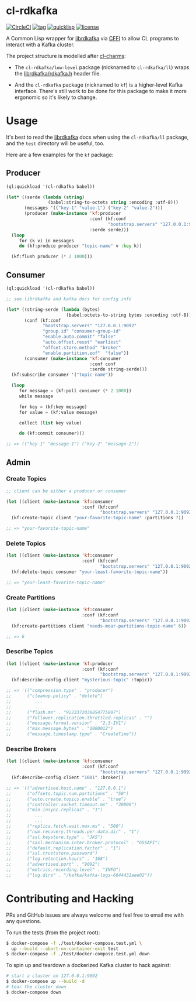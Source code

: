 # cl-rdkafka

[![CircleCI](https://circleci.com/gh/SahilKang/cl-rdkafka.svg?style=shield)](https://circleci.com/gh/SahilKang/cl-rdkafka)
[![tag](https://img.shields.io/github/tag/SahilKang/cl-rdkafka.svg)](https://github.com/SahilKang/cl-rdkafka/tags)
[![quicklisp](http://quickdocs.org/badge/cl-rdkafka.svg)](http://quickdocs.org/cl-rdkafka)
[![license](https://img.shields.io/badge/license-GPL%20v3-blue.svg)](https://github.com/SahilKang/cl-rdkafka/blob/master/LICENSE)

A Common Lisp wrapper for [librdkafka](https://github.com/edenhill/librdkafka)
via [CFFI](https://common-lisp.net/project/cffi/manual/html_node/index.html)
to allow CL programs to interact with a Kafka cluster.

The project structure is modelled after
[cl-charms](https://github.com/HiTECNOLOGYs/cl-charms):

* The `cl-rdkafka/low-level` package (nicknamed to `cl-rdkafka/ll`)
wraps the
[librdkafka/rdkafka.h](https://github.com/edenhill/librdkafka/blob/master/src/rdkafka.h)
header file.

* And the `cl-rdkafka` package (nicknamed to `kf`) is a higher-level Kafka
interface. There's still work to be done for this package to make it more
ergonomic so it's likely to change.

# Usage

It's best to read the [librdkafka](https://github.com/edenhill/librdkafka) docs
when using the `cl-rdkafka/ll` package, and the `test` directory will be
useful, too.

Here are a few examples for the `kf` package:

## Producer

```lisp
(ql:quickload '(cl-rdkafka babel))

(let* ((serde (lambda (string)
                (babel:string-to-octets string :encoding :utf-8)))
       (messages '(("key-1" "value-1") ("key-2" "value-2")))
       (producer (make-instance 'kf:producer
                                :conf (kf:conf
                                       "bootstrap.servers" "127.0.0.1:9092")
                                :serde serde)))
  (loop
     for (k v) in messages
     do (kf:produce producer "topic-name" v :key k))

  (kf:flush producer (* 2 1000)))
```

## Consumer

```lisp
(ql:quickload '(cl-rdkafka babel))

;; see librdkafka and kafka docs for config info

(let* ((string-serde (lambda (bytes)
                       (babel:octets-to-string bytes :encoding :utf-8)))
       (conf (kf:conf
              "bootstrap.servers" "127.0.0.1:9092"
              "group.id" "consumer-group-id"
              "enable.auto.commit" "false"
              "auto.offset.reset" "earliest"
              "offset.store.method" "broker"
              "enable.partition.eof"  "false"))
       (consumer (make-instance 'kf:consumer
                                :conf conf
                                :serde string-serde)))
  (kf:subscribe consumer '("topic-name"))

  (loop
     for message = (kf:poll consumer (* 2 1000))
     while message

     for key = (kf:key message)
     for value = (kf:value message)

     collect (list key value)

     do (kf:commit consumer)))

;; => (("key-1" "message-1") ("key-2" "message-2"))
```

## Admin

### Create Topics

```lisp
;; client can be either a producer or consumer

(let ((client (make-instance 'kf:consumer
                             :conf (kf:conf
                                    "bootstrap.servers" "127.0.0.1:9092"))))
  (kf:create-topic client "your-favorite-topic-name" :partitions 7))

;; => "your-favorite-topic-name"
```

### Delete Topics

```lisp
(let ((client (make-instance 'kf:consumer
                             :conf (kf:conf
                                    "bootstrap.servers" "127.0.0.1:9092"))))
  (kf:delete-topic consumer "your-least-favorite-topic-name"))

;; => "your-least-favorite-topic-name"
```

### Create Partitions

```lisp
(let ((client (make-instance 'kf:consumer
                             :conf (kf:conf
                                    "bootstrap.servers" "127.0.0.1:9092"))))
  (kf:create-partitions client "needs-moar-partitions-topic-name" 6))

;; => 6
```

### Describe Topics

```lisp
(let ((client (make-instance 'kf:producer
                             :conf (kf:conf
                                    "bootstrap.servers" "127.0.0.1:9092"))))
  (kf:describe-config client "mysterious-topic" :topic))

;; => '(("compression.type" . "producer")
;;      ("cleanup.policy" . "delete")
;;         ...
;;         ...
;;      ("flush.ms" . "9223372036854775807")
;;      ("follower.replication.throttled.replicas" . "")
;;      ("message.format.version" . "2.3-IV1")
;;      ("max.message.bytes" . "1000012")
;;      ("message.timestamp.type" . "CreateTime"))
```

### Describe Brokers

```lisp
(let ((client (make-instance 'kf:consumer
                             :conf (kf:conf
                                    "bootstrap.servers" "127.0.0.1:9092"))))
  (kf:describe-config client "1001" :broker))

;; => '(("advertised.host.name" . "127.0.0.1")
;;      ("offsets.topic.num.partitions" . "50")
;;      ("auto.create.topics.enable" . "true")
;;      ("controller.socket.timeout.ms" . "30000")
;;      ("min.insync.replicas" . "1")
;;         ...
;;         ...
;;      ("replica.fetch.wait.max.ms" . "500")
;;      ("num.recovery.threads.per.data.dir" . "1")
;;      ("ssl.keystore.type" . "JKS")
;;      ("sasl.mechanism.inter.broker.protocol" . "GSSAPI")
;;      ("default.replication.factor" . "1")
;;      ("ssl.truststore.password")
;;      ("log.retention.hours" . "168")
;;      ("advertised.port" . "9092")
;;      ("metrics.recording.level" . "INFO")
;;      ("log.dirs" . "/kafka/kafka-logs-6644432aee02"))
```

# Contributing and Hacking

PRs and GitHub issues are always welcome and feel free to email me with any
questions.

To run the tests (from the project root):

```bash
$ docker-compose -f ./test/docker-compose.test.yml \
  up --build --abort-on-container-exit test
$ docker-compose -f ./test/docker-compose.test.yml down
```

To spin up and teardown a dockerized Kafka cluster to hack against:

```bash
# start a cluster on 127.0.0.1:9092
$ docker-compose up --build -d
# tear the cluster down
$ docker-compose down
```
